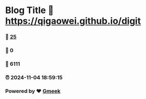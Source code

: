 # Blog Title :link: https://qigaowei.github.io/digit 
### :page_facing_up: [25](https://qigaowei.github.io/digit/tag.html) 
### :speech_balloon: 0 
### :hibiscus: 6111 
### :alarm_clock: 2024-11-04 18:59:15 
### Powered by :heart: [Gmeek](https://github.com/Meekdai/Gmeek)
